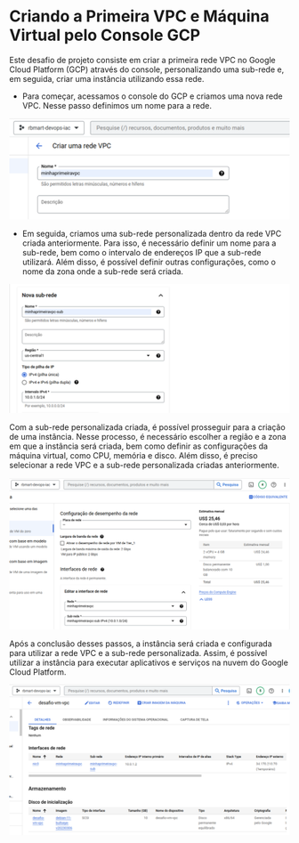# Criando a Primeira VPC e Máquina Virtual pelo Console GCP

Este desafio de projeto consiste em criar a primeira rede VPC no Google Cloud Platform (GCP) através do console, personalizando uma sub-rede e, em seguida, criar uma instância utilizando essa rede.

- Para começar,  acessamos o console do GCP e criamos uma nova rede VPC. Nesse passo definimos um nome para a rede.

![Alt text](images/img1.png)

- Em seguida, criamos uma sub-rede personalizada dentro da rede VPC criada anteriormente. Para isso, é necessário definir um nome para a sub-rede, bem como o intervalo de endereços IP que a sub-rede utilizará. Além disso, é possível definir outras configurações, como o nome da zona onde a sub-rede será criada.

![Alt text](images/img2.png)

Com a sub-rede personalizada criada, é possível prosseguir para a criação de uma instância. Nesse processo, é necessário escolher a região e a zona em que a instância será criada, bem como definir as configurações da máquina virtual, como CPU, memória e disco. Além disso, é preciso selecionar a rede VPC e a sub-rede personalizada criadas anteriormente.

![Alt text](images/img3.png)

Após a conclusão desses passos, a instância será criada e configurada para utilizar a rede VPC e a sub-rede personalizada. Assim, é possível utilizar a instância para executar aplicativos e serviços na nuvem do Google Cloud Platform.

![Alt text](images/img4.png)